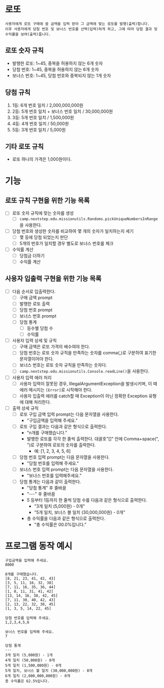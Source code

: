 
# 로또

    사용자에게 로또 구매에 쓸 금액을 입력 받아 그 금액에 맞는 로또를 발행(출력)합니다.
    이후 사용자에게 당첨 번호 및 보너스 번호를 선택(입력)하게 하고, 그에 따라 당첨 결과 및 수익률을 보여(출력)줍니다. 

## 로또 숫자 규칙
- 발행한 로또: 1~45, 중복을 허용하지 않는 6개 숫자
- 당첨 번호: 1~45, 중복을 허용하지 않는 6개 숫자
- 보너스 번호: 1~45, 당첨 번호와 중복되지 않는 1개 숫자

## 당첨 규칙
1. 1등: 6개 번호 일치 / 2,000,000,000원
2. 2등: 5개 번호 일치 + 보너스 번호 일치 / 30,000,000원
3. 3등: 5개 번호 일치 / 1,500,000원
4. 4등: 4개 번호 일치 / 50,000원
5. 5등: 3개 번호 일치 / 5,000원

## 기타 로또 규칙
- 로또 하나의 가격은 1,000원이다.

# 기능

## 로또 규칙 구현을 위한 기능 목록
- [ ] 로또 숫자 규칙에 맞는 숫자를 생성
  - [ ] `camp.nextstep.edu.missionutils.Randoms.pickUniqueNumbersInRange`을 사용한다.
- [ ] 당첨 번호와 생성한 숫자를 비교하여 몇 개의 숫자가 일치하는지 세기
  - [ ] 몇 등에 당첨 되었는지 판단
  - [ ] 5개의 번호가 일치할 경우 별도로 보너스 번호를 체크
- [ ] 수익률 계산
  - [ ] 당첨금 더하기
  - [ ] 수익률 계산

## 사용자 입출력 구현을 위한 기능 목록
- [ ] 다음 순서로 입출력한다.
  - [ ] 구매 금액 prompt
  - [ ] 발행한 로또 출력
  - [ ] 당첨 번호 prompt
  - [ ] 보너스 번호 prompt
  - [ ] 당첨 통계
    - [ ] 등수별 당첨 수
    - [ ] 수익률
- [ ] 사용자 입력 상세 및 규칙
  - [ ] 구매 금액은 로또 가격의 배수여야 한다.
  - [ ] 당첨 번호는 로또 숫자 규칙을 만족하는 숫자를 comma(,)로 구분하여 표기한 문자열이어야 한다.
  - [ ] 보너스 번호는 로또 숫자 규칙을 만족하는 숫자다.
  - [ ] `camp.nextstep.edu.missionutils.Console.readLine()`을 사용한다.
- [ ] 사용자 입력 에러 처리
  - [ ] 사용자 입력이 잘못된 경우, IllegalArgumentException을 발생시키며, 이 때 에러 메시지는 `[Error]`로 시작해야 한다.
  - [ ] 사용자 입출력 에러를 catch할 때 Exception이 아닌 정확한 Exception 유형에 대해 처리한다.
- [ ] 출력 상세 규칙
  - [ ] 로또 구입 금액 입력 prompt는 다음 문자열을 사용한다.
    - "구입금액을 입력해 주세요."
  - [ ] 로또 구입 결과는 다음과 같은 형식으로 출력한다.
    - "n개를 구매했습니다."
    - 발행한 로또를 각각 한 줄씩 출력한다. 대괄호"[]" 안에 Comma+space(", ")로 구분하여 로또의 숫자를 출력한다.
      - 예: [1, 2, 3, 4, 5, 6]
  - [ ] 당첨 번호 입력 prompt는 다음 문자열을 사용한다.
    - "당첨 번호를 입력해 주세요."
  - [ ] 보너스 번호 입력 prompt는 다음 문자열을 사용한다.
    - "보너스 번호를 입력해주세요."
  - [ ] 당첨 통계는 다음과 같이 출력한다.
    - "당첨 통계" 후 줄바꿈
    - "---" 후 줄바꿈
    - 5 등부터 1등까지 한 줄씩 당첨 수를 다음과 같은 형식으로 출력한다.
      - "3개 일치 (5,000원) - 0개"
      - "5개 일치, 보너스 볼 일치 (30,000,000원) - 0개"
    - 총 수익률을 다음과 같은 형식으로 출력한다.
      - "총 수익률은 00.0%입니다."

# 프로그램 동작 예시
```
구입금액을 입력해 주세요.
8000

8개를 구매했습니다.
[8, 21, 23, 41, 42, 43] 
[3, 5, 11, 16, 32, 38] 
[7, 11, 16, 35, 36, 44] 
[1, 8, 11, 31, 41, 42] 
[13, 14, 16, 38, 42, 45] 
[7, 11, 30, 40, 42, 43] 
[2, 13, 22, 32, 38, 45] 
[1, 3, 5, 14, 22, 45]

당첨 번호를 입력해 주세요.
1,2,3,4,5,6

보너스 번호를 입력해 주세요.
7

당첨 통계
---
3개 일치 (5,000원) - 1개
4개 일치 (50,000원) - 0개
5개 일치 (1,500,000원) - 0개
5개 일치, 보너스 볼 일치 (30,000,000원) - 0개
6개 일치 (2,000,000,000원) - 0개
총 수익률은 62.5%입니다.
```
